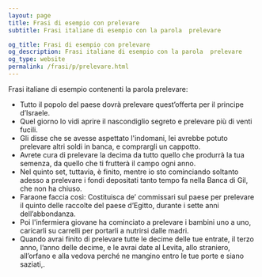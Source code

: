 ```yaml
---
layout: page
title: Frasi di esempio con prelevare 
subtitle: Frasi italiane di esempio con la parola  prelevare

og_title: Frasi di esempio con prelevare 
og_description: Frasi italiane di esempio con la parola  prelevare
og_type: website
permalink: /frasi/p/prelevare.html
---
```


Frasi italiane di esempio contenenti la parola prelevare:


- Tutto il popolo del paese dovrà prelevare quest’offerta per il principe d’Israele.
- Quel giorno lo vidi aprire il nascondiglio segreto e prelevare più di venti fucili.
- Gli disse che se avesse aspettato l'indomani, lei avrebbe potuto prelevare altri soldi in banca, e comprargli un cappotto.
- Avrete cura di prelevare la decima da tutto quello che produrrà la tua semenza, da quello che ti frutterà il campo ogni anno.
- Nel quinto set, tuttavia, è finito, mentre io sto cominciando soltanto adesso a prelevare i fondi depositati tanto tempo fa nella Banca di Gil, che non ha chiuso.
- Faraone faccia così: Costituisca de’ commissari sul paese per prelevare il quinto delle raccolte del paese d’Egitto, durante i sette anni dell’abbondanza.
- Poi l'infermiera giovane ha cominciato a prelevare i bambini uno a uno, caricarli su carrelli per portarli a nutrirsi dalle madri.
- Quando avrai finito di prelevare tutte le decime delle tue entrate, il terzo anno, l’anno delle decime, e le avrai date al Levita, allo straniero, all’orfano e alla vedova perché ne mangino entro le tue porte e siano saziati,.
